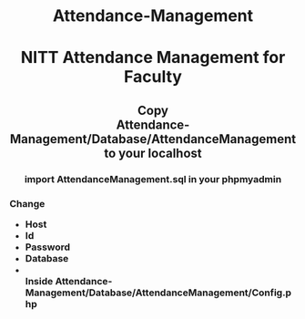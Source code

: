 
# <p align="center">Attendance-Management</p>
# <p align="center">NITT Attendance Management for Faculty

## <p align="center">Copy<br>Attendance-Management/Database/AttendanceManagement to your localhost

### <p align="center">import AttendanceManagement.sql in your phpmyadmin</p>

### Change<br><ul><li>Host</li><li>Id</li><li>Password</li><li>Database</li><li><br>Inside Attendance-Management/Database/AttendanceManagement/Config.php


